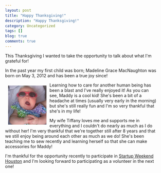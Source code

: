 ```yaml
---
layout: post
title: "Happy Thanksgiving!"
description: "Happy Thanksgiving!"
category: Uncategorized
tags: []
blog: true
comments: true
---
```


This Thanksgiving I wanted to take the opportunity to talk about what I'm grateful for!

In the past year my first child was born; Madeline Grace MacNaughton was born on May 3, 2012 and has been a true joy since!

<img src="/images/Madeline_glasses.jpg" width="25%" height="25%" style="float: left; margin: 10px;"/>

Learning how to care for another human being has been a blast and I've really enjoyed it!  As you can see, Maddy is a cool kid!  She's been a bit of a headache at times (usually very early in the morning) but she's still really fun and I'm so very thankful that she's in my life!

My wife Tiffany loves me and supports me in everything and I couldn't do nearly as much as I do without her!  I'm very thankful that we're together still after 8 years and that we still enjoy being around each other as much as we do!  She's been teaching me to sew recently and  learning herself so that she can make accessories for Maddy!

I'm thankful for the opportunity recently to participate in [Startup Weekend Houston](http://houston.startupweekend.org) and I'm looking forward to participating as a volunteer in the next one!